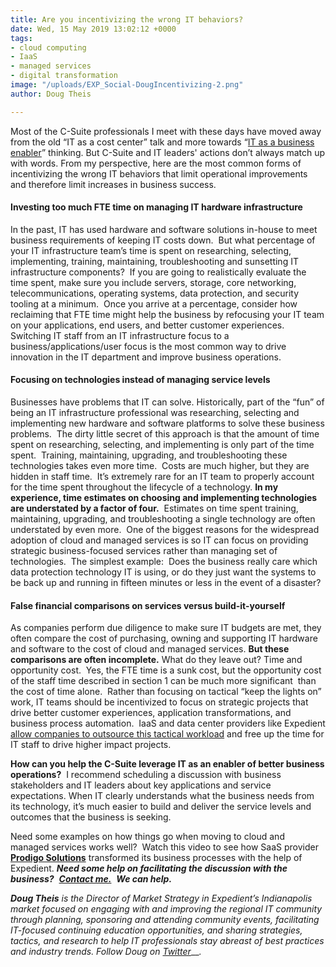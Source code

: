```yaml
---
title: Are you incentivizing the wrong IT behaviors?
date: Wed, 15 May 2019 13:02:12 +0000
tags:
- cloud computing
- IaaS
- managed services
- digital transformation
image: "/uploads/EXP_Social-DougIncentivizing-2.png"
author: Doug Theis

---
```

Most of the C-Suite professionals I meet with these days have moved away from the old “IT as a cost center” talk and more towards “[IT as a business enabler](https://www.expedient.com/blog/expedient-enterprise-cloud-vs-on-prem-vmware-the-business-case-for-turnkey-infrastructure-as-a-service/)” thinking. But C-Suite and IT leaders' actions don’t always match up with words. From my perspective, here are the most common forms of incentivizing the wrong IT behaviors that limit operational improvements and therefore limit increases in business success.

#### Investing too much FTE time on managing IT hardware infrastructure

In the past, IT has used hardware and software solutions in-house to meet business requirements of keeping IT costs down.  But what percentage of your IT infrastructure team’s time is spent on researching, selecting, implementing, training, maintaining, troubleshooting and sunsetting IT infrastructure components?  If you are going to realistically evaluate the time spent, make sure you include servers, storage, core networking, telecommunications, operating systems, data protection, and security tooling at a minimum.  Once you arrive at a percentage, consider how reclaiming that FTE time might help the business by refocusing your IT team on your applications, end users, and better customer experiences.  Switching IT staff from an IT infrastructure focus to a business/applications/user focus is the most common way to drive innovation in the IT department and improve business operations.

#### Focusing on technologies instead of managing service levels

Businesses have problems that IT can solve. Historically, part of the “fun” of being an IT infrastructure professional was researching, selecting and implementing new hardware and software platforms to solve these business problems.  The dirty little secret of this approach is that the amount of time spent on researching, selecting, and implementing is only part of the time spent.  Training, maintaining, upgrading, and troubleshooting these technologies takes even more time.  Costs are much higher, but they are hidden in staff time.  It’s extremely rare for an IT team to properly account for the time spent throughout the lifecycle of a technology. **In my experience, time estimates on choosing and implementing technologies are understated by a factor of four.**  Estimates on time spent training, maintaining, upgrading, and troubleshooting a single technology are often understated by even more.  One of the biggest reasons for the widespread adoption of cloud and managed services is so IT can focus on providing strategic business-focused services rather than managing set of technologies.  The simplest example:  Does the business really care which data protection technology IT is using, or do they just want the systems to be back up and running in fifteen minutes or less in the event of a disaster?

#### False financial comparisons on services versus build-it-yourself

As companies perform due diligence to make sure IT budgets are met, they often compare the cost of purchasing, owning and supporting IT hardware and software to the cost of cloud and managed services. **But these comparisons are often incomplete.** What do they leave out? Time and opportunity cost.  Yes, the FTE time is a sunk cost, but the opportunity cost of the staff time described in section 1 can be much more significant  than the cost of time alone.  Rather than focusing on tactical “keep the lights on” work, IT teams should be incentivized to focus on strategic projects that drive better customer experiences, application transformations, and business process automation.  IaaS and data center providers like Expedient [allow companies to outsource this tactical workload](https://www.expedient.com/blog/expedient-enterprise-cloud-vs-on-prem-vmware-the-business-case-for-turnkey-infrastructure-as-a-service/) and free up the time for IT staff to drive higher impact projects.

**How can you help the C-Suite leverage IT as an enabler of better business operations?**  I recommend scheduling a discussion with business stakeholders and IT leaders about key applications and service expectations. When IT clearly understands what the business needs from its technology, it’s much easier to build and deliver the service levels and outcomes that the business is seeking. 

Need some examples on how things go when moving to cloud and managed services works well?  Watch this video to see how SaaS provider [**Prodigo Solutions**](https://www.prodigosolutions.com/) transformed its business processes with the help of Expedient. **_Need some help on facilitating the discussion with the business?_**  [**_Contact me._**](mailto:doug.theis@expedient.com)  **_We can help._** 

**_Doug Theis_** _is the Director of Market Strategy in Expedient’s Indianapolis market focused on engaging with and improving the regional IT community through planning, sponsoring and attending community events, facilitating IT-focused continuing education opportunities, and sharing strategies, tactics, and research to help IT professionals stay abreast of best practices and industry trends. Follow Doug on_ [_Twitter_](https://twitter.com/dougtheis)___._